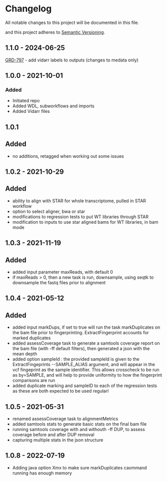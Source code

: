 # Changelog
All notable changes to this project will be documented in this file.

and this project adheres to [Semantic Versioning](https://semver.org/spec/v2.0.0.html).

## 1.1.0 - 2024-06-25
[GRD-797](https://jira.oicr.on.ca/browse/GRD-797) - add vidarr labels to outputs (changes to medata only)

## 1.0.0 - 2021-10-01
### Added
- Initiated repo
- Added WDL, subworkflows and imports
- Added Vidarr files

## 1.0.1
## Added
- no additions, retagged when working out some issues

## 1.0.2 - 2021-10-29
## Added
- ability to align with STAR for whole transcriptome, pulled in STAR workflow
- option to select aligner, bwa or star
- modifications to regression tests to put WT libraries through STAR
- modification to inputs to use star aligned bams for WT libraries, in bam mode

## 1.0.3 - 2021-11-19
## Added
- added input parameter maxReads, with default 0
- if maxReads > 0, then a new task is run, downsample, using seqtk to downsample the fastq files prior to alignment


## 1.0.4 - 2021-05-12
## Added
- added input markDups, if set to true will run the task markDuplicates on the bam file prior to fingerprinting.  ExtractFingerprint accounts for marked duplicates
- added assessCoverage task to generate a samtools coverage report on the bam file (with -ff default filters), then generated a json with the mean depth
- added option sampleId : the provided sampleId is given to the ExtractFingeprints --SAMPLE_ALIAS argument, and will appear in the vcf fingeprint as the sample identifier.  This allows crosscheck to be run as by=SAMPLE, and will help to provide uniformity to how the fingerprint comparisons are run
- added duplicate marking and sampleID to each of the regression tests as these are both expected to be used regularl


## 1.0.5 - 2021-05-31
- renamed assessCoverage task to alignmentMetrics
- added samtools stats to generate basic stats on the final bam file
- running samtools coverage with and withouth -ff DUP, to assess coverage before and after DUP removal
- capturing multiple stats in the json structure

## 1.0.8 - 2022-07-19
- Adding java option Xmx to make sure markDupilcates caommand running has enough memory 
